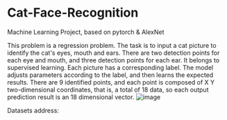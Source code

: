 # Cat-Face-Recognition
Machine Learning Project, based on pytorch &amp; AlexNet

This problem is a regression problem. The task is to input a cat picture to identify the cat's eyes, mouth and ears. There are two detection points for each eye and mouth, and three detection points for each ear. It belongs to supervised learning. Each picture has a corresponding label. The model adjusts parameters according to the label, and then learns the expected results. There are 9 identified points, and each point is composed of X Y two-dimensional coordinates, that is, a total of 18 data, so each output prediction result is an 18 dimensional vector.
![image](https://user-images.githubusercontent.com/95112515/183848049-8490b9be-ec44-4398-b730-b07091357f61.png)

Datasets address:


